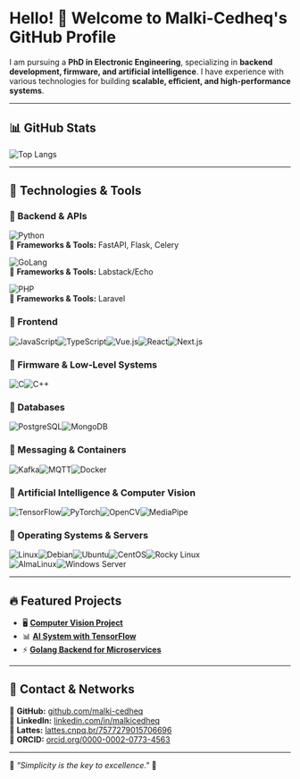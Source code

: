 # Hello! 👋 Welcome to Malki-Cedheq's GitHub Profile  

I am pursuing a **PhD in Electronic Engineering**, specializing in **backend development, firmware, and artificial intelligence**. I have experience with various technologies for building **scalable, efficient, and high-performance systems**.

---

## 📊 GitHub Stats
![Top Langs](https://github-readme-stats.vercel.app/api/top-langs/?username=malki-cedheq&langs_count=10&theme=gruvbox)

---

## 🚀 Technologies & Tools

### 🔹 Backend & APIs  
![Python](https://img.shields.io/badge/Python-3776AB?style=for-the-badge&logo=python&logoColor=white)  
🔹 **Frameworks & Tools:** FastAPI, Flask, Celery 

![GoLang](https://img.shields.io/badge/Go-00ADD8?style=for-the-badge&logo=go&logoColor=white)  
🔹 **Frameworks & Tools:** Labstack/Echo  

![PHP](https://img.shields.io/badge/PHP-777BB4?style=for-the-badge&logo=php&logoColor=white)  
🔹 **Frameworks & Tools:** Laravel  

### 🔹 Frontend  
![JavaScript](https://img.shields.io/badge/JavaScript-F7DF1E?style=for-the-badge&logo=javascript&logoColor=black)![TypeScript](https://img.shields.io/badge/TypeScript-3178C6?style=for-the-badge&logo=typescript&logoColor=white)![Vue.js](https://img.shields.io/badge/Vue.js-4FC08D?style=for-the-badge&logo=vue.js&logoColor=white)![React](https://img.shields.io/badge/React-61DAFB?style=for-the-badge&logo=react&logoColor=white)![Next.js](https://img.shields.io/badge/Next.js-000000?style=for-the-badge&logo=next.js&logoColor=white)  

### 🔹 Firmware & Low-Level Systems  
![C](https://img.shields.io/badge/C-A8B9CC?style=for-the-badge&logo=c&logoColor=white)![C++](https://img.shields.io/badge/C++-00599C?style=for-the-badge&logo=c%2B%2B&logoColor=white)  

### 🔹 Databases  
![PostgreSQL](https://img.shields.io/badge/PostgreSQL-336791?style=for-the-badge&logo=postgresql&logoColor=white)![MongoDB](https://img.shields.io/badge/MongoDB-47A248?style=for-the-badge&logo=mongodb&logoColor=white)  

### 🔹 Messaging & Containers  
![Kafka](https://img.shields.io/badge/Apache%20Kafka-231F20?style=for-the-badge&logo=apache-kafka&logoColor=white)![MQTT](https://img.shields.io/badge/MQTT-660066?style=for-the-badge&logo=mqtt&logoColor=white)![Docker](https://img.shields.io/badge/Docker-2496ED?style=for-the-badge&logo=docker&logoColor=white)  

### 🔹 Artificial Intelligence & Computer Vision  
![TensorFlow](https://img.shields.io/badge/TensorFlow-FF6F00?style=for-the-badge&logo=tensorflow&logoColor=white)![PyTorch](https://img.shields.io/badge/PyTorch-EE4C2C?style=for-the-badge&logo=pytorch&logoColor=white)![OpenCV](https://img.shields.io/badge/OpenCV-5C3EE8?style=for-the-badge&logo=opencv&logoColor=white)![MediaPipe](https://img.shields.io/badge/MediaPipe-FF9800?style=for-the-badge&logo=mediapipe&logoColor=white)  

### 🔹 Operating Systems & Servers  
![Linux](https://img.shields.io/badge/Linux-FCC624?style=for-the-badge&logo=linux&logoColor=black)![Debian](https://img.shields.io/badge/Debian-A81D33?style=for-the-badge&logo=debian&logoColor=white)![Ubuntu](https://img.shields.io/badge/Ubuntu-E95420?style=for-the-badge&logo=ubuntu&logoColor=white)![CentOS](https://img.shields.io/badge/CentOS-262577?style=for-the-badge&logo=centos&logoColor=white)![Rocky Linux](https://img.shields.io/badge/Rocky_Linux-10B981?style=for-the-badge&logo=rockylinux&logoColor=white)  
![AlmaLinux](https://img.shields.io/badge/AlmaLinux-1793D1?style=for-the-badge&logo=almalinux&logoColor=white)![Windows Server](https://img.shields.io/badge/Windows_Server-0078D6?style=for-the-badge&logo=windows&logoColor=white)  

---

## 🔥 Featured Projects
- 🖥️ **[Computer Vision Project](https://github.com/malki-cedheq/lazy)**
- 📊 **[AI System with TensorFlow](https://github.com/malki-cedheq/lazy)**
- ⚡ **[Golang Backend for Microservices](https://github.com/malki-cedheq/lazy)**

---

## 📢 Contact & Networks
🔗 **GitHub:** [github.com/malki-cedheq](https://github.com/malki-cedheq)  
🔗 **LinkedIn:** [linkedin.com/in/malkicedheq](https://www.linkedin.com/in/malkicedheq/)  
🔗 **Lattes:** [lattes.cnpq.br/7577279015706696](http://lattes.cnpq.br/7577279015706696)  
🔗 **ORCID:** [orcid.org/0000-0002-0773-4563](https://orcid.org/0000-0002-0773-4563)  

---

📌 *"Simplicity is the key to excellence."* 🚀
